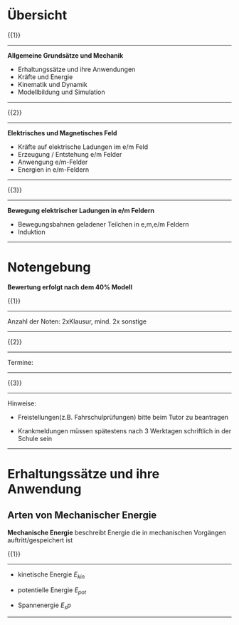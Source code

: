 # Übersicht

{{1}}
***********
__Allgemeine Grundsätze und Mechanik__

- Erhaltungssätze und ihre Anwendungen
- Kräfte und Energie
- Kinematik und Dynamik
- Modellbildung und Simulation
***********

{{2}}
***********
__Elektrisches und Magnetisches Feld__

- Kräfte auf elektrische Ladungen im e/m Feld
- Erzeugung / Entstehung e/m Felder
- Anwengung e/m-Felder
- Energien in e/m-Feldern
***********

{{3}}
***********
__Bewegung elektrischer Ladungen in e/m Feldern__

- Bewegungsbahnen geladener Teilchen in e,m,e/m Feldern
- Induktion
***********

# Notengebung

__Bewertung erfolgt nach dem 40% Modell__

{{1}}
************
Anzahl der Noten: 2xKlausur, mind. 2x sonstige
************

{{2}}
**********
Termine:

**********

{{3}}
**********
Hinweise:

- Freistellungen(z.B. Fahrschulprüfungen) bitte beim Tutor zu beantragen

- Krankmeldungen müssen spätestens nach 3 Werktagen schriftlich in der Schule sein

**********

# Erhaltungssätze und ihre Anwendung

## Arten von Mechanischer Energie

__Mechanische Energie__ beschreibt Energie die in mechanischen Vorgängen auftritt/gespeichert ist

{{1}}
********
- kinetische Energie $E_{kin}$

- potentielle Energie $E_{pot}$

- Spannenergie $E_sp$
********


